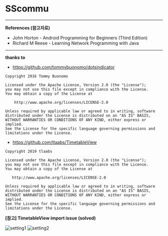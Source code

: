 # SScommu

- - -
**References (참고자료)**     
* John Horton - Android Programming for Beginners (Third Edition)
* Richard M Reese - Learning Network Programming with Java

- - -
**thanks to**      
* https://github.com/tommybuonomo/dotsindicator
```
Copyright 2016 Tommy Buonomo

Licensed under the Apache License, Version 2.0 (the "License");
you may not use this file except in compliance with the License.
You may obtain a copy of the License at

    http://www.apache.org/licenses/LICENSE-2.0

Unless required by applicable law or agreed to in writing, software
distributed under the License is distributed on an "AS IS" BASIS,
WITHOUT WARRANTIES OR CONDITIONS OF ANY KIND, either express or implied.
See the License for the specific language governing permissions and
limitations under the License.
```
* https://github.com/tlaabs/TimetableView   
```
Copyright 2019 tlaabs

Licensed under the Apache License, Version 2.0 (the "License");
you may not use this file except in compliance with the License.
You may obtain a copy of the License at

   http://www.apache.org/licenses/LICENSE-2.0

Unless required by applicable law or agreed to in writing, software
distributed under the License is distributed on an "AS IS" BASIS,
WITHOUT WARRANTIES OR CONDITIONS OF ANY KIND, either express or implied.
See the License for the specific language governing permissions and
limitations under the License.
```
   
**[참고] TimetableView import issue (solved)**   
   
![setting1](https://user-images.githubusercontent.com/88548181/151647806-62dc3eb9-1f79-4e1f-a8ac-0532cbeb5578.png)
![setting2](https://user-images.githubusercontent.com/88548181/151647841-2747371e-1cb9-4c4c-a038-ede58979d118.png)
